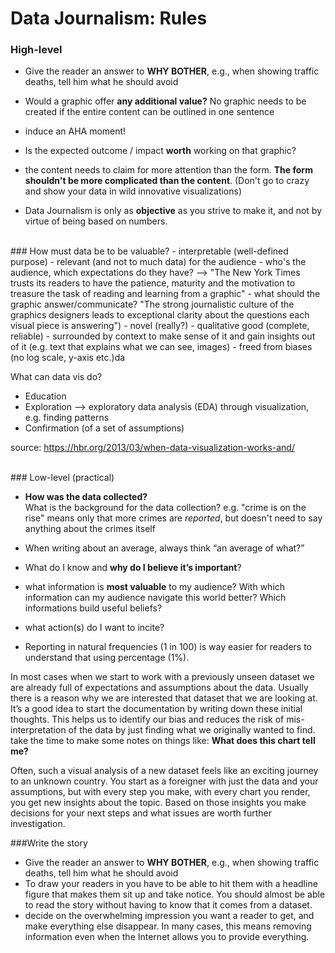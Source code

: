 # Data Journalism: Rules


### High-level

- Give the reader an answer to **WHY BOTHER**, e.g., when showing traffic deaths, tell him what he should avoid

-  Would a graphic offer **any additional value?** No graphic needs to be created if the entire content can be outlined in one sentence

- induce an AHA moment!

- Is the expected outcome / impact **worth** working on that graphic?

- the content needs to claim for more attention than the form. **The form shouldn't be more complicated than the content**. (Don't go to crazy and show your data in wild innovative visualizations)

- Data Journalism is only as **objective** as you strive to make it, and not by virtue of being based on numbers.

<br>
### How must data be to be valuable?
- interpretable (well-defined purpose)
- relevant (and not to much data) for the audience
  - who's the audience, which expectations do they have? --> "The New York Times trusts its readers to have the patience, maturity and the motivation to treasure the task of reading and learning from a graphic"
  - what should the graphic answer/communicate? "The strong journalistic culture of the graphics designers leads to exceptional clarity about the questions each visual piece is answering")
- novel (really?)
- qualitative good (complete, reliable)
- surrounded by context to make sense of it and gain insights out of it (e.g. text that explains what we can see, images)
- freed from biases (no log scale, y-axis etc.)da

What can data vis do?
- Education
- Exploration --> exploratory data analysis (EDA) through visualization, e.g. finding patterns
- Confirmation (of a set of assumptions)

source: https://hbr.org/2013/03/when-data-visualization-works-and/





<br>
### Low-level (practical)

-  **How was the data collected?** <br>
What is the background for the data collection? e.g. "crime is on the rise" means only that more crimes are *reported*, but doesn't need to say anything about the crimes itself

- When writing about an average, always think “an average of what?”

- What do I know and **why do I believe it’s important**?

- what information is **most valuable** to my audience? With which information can my audience navigate this world better? Which informations build useful beliefs?

- what action(s) do I want to incite?

- Reporting in natural frequencies (1 in 100) is way easier for readers to understand that using percentage (1%).


In most cases when we start to work with a previously unseen dataset we are already full of expectations and assumptions about the data. Usually there is a reason why we are interested that dataset that we are looking at. It’s a good idea to start the documentation by writing down these initial thoughts. This helps us to identify our bias and reduces the risk of mis-interpretation of the data by just finding what we originally wanted to find.
take the time to make some notes on things like: **What does this chart tell me?**

Often, such a visual analysis of a new dataset feels like an exciting journey to an unknown country. You start as a foreigner with just the data and your assumptions, but with every step you make, with every chart you render, you get new insights about the topic. Based on those insights you make decisions for your next steps and what issues are worth further investigation.



###Write the story
- Give the reader an answer to **WHY BOTHER**, e.g., when showing traffic deaths, tell him what he should avoid
- To draw your readers in you have to be able to hit them with a headline figure that makes them sit up and take notice. You should almost be able to read the story without having to know that it comes from a dataset.
- decide on the overwhelming impression you want a reader to get, and make everything else disappear. In many cases, this means removing information even when the Internet allows you to provide everything.
